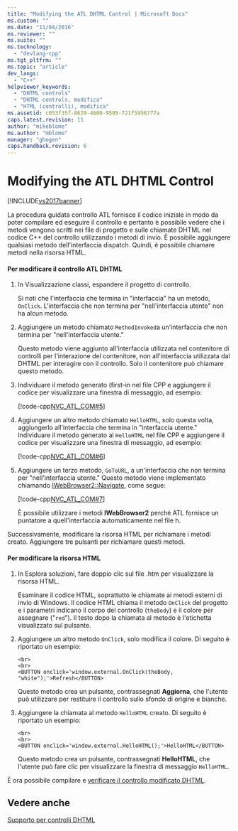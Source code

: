 ```yaml
---
title: "Modifying the ATL DHTML Control | Microsoft Docs"
ms.custom: ""
ms.date: "11/04/2016"
ms.reviewer: ""
ms.suite: ""
ms.technology: 
  - "devlang-cpp"
ms.tgt_pltfrm: ""
ms.topic: "article"
dev_langs: 
  - "C++"
helpviewer_keywords: 
  - "DHTML controls"
  - "DHTML controls, modifica"
  - "HTML (controlli), modifica"
ms.assetid: c053f35f-8629-4600-9595-721f5956777a
caps.latest.revision: 11
author: "mikeblome"
ms.author: "mblome"
manager: "ghogen"
caps.handback.revision: 6
---
```

# Modifying the ATL DHTML Control
[!INCLUDE[vs2017banner](../assembler/inline/includes/vs2017banner.md)]

La procedura guidata controllo ATL fornisce il codice iniziale in modo da poter compilare ed eseguire il controllo e pertanto è possibile vedere che i metodi vengono scritti nei file di progetto e sulle chiamate DHTML nel codice C\+\+ del controllo utilizzando i metodi di invio.  È possibile aggiungere qualsiasi metodo dell'interfaccia dispatch.  Quindi, è possibile chiamare metodi nella risorsa HTML.  
  
#### Per modificare il controllo ATL DHTML  
  
1.  In Visualizzazione classi, espandere il progetto di controllo.  
  
     Si noti che l'interfaccia che termina in "interfaccia" ha un metodo, `OnClick`.  L'interfaccia che non termina per "nell'interfaccia utente" non ha alcun metodo.  
  
2.  Aggiungere un metodo chiamato `MethodInvoked`a un'interfaccia che non termina per "nell'interfaccia utente."  
  
     Questo metodo viene aggiunto all'interfaccia utilizzata nel contenitore di controlli per l'interazione del contenitore, non all'interfaccia utilizzata dal DHTML per interagire con il controllo.  Solo il contenitore può chiamare questo metodo.  
  
3.  Individuare il metodo generato \(first\-in nel file CPP e aggiungere il codice per visualizzare una finestra di messaggio, ad esempio:  
  
     [!code-cpp[NVC_ATL_COM#5](../atl/codesnippet/CPP/modifying-the-atl-dhtml-control_1.cpp)]  
  
4.  Aggiungere un altro metodo chiamato `HelloHTML`, solo questa volta, aggiungerlo all'interfaccia che termina in "interfaccia utente." Individuare il metodo generato al `HelloHTML` nel file CPP e aggiungere il codice per visualizzare una finestra di messaggio, ad esempio:  
  
     [!code-cpp[NVC_ATL_COM#6](../atl/codesnippet/CPP/modifying-the-atl-dhtml-control_2.cpp)]  
  
5.  Aggiungere un terzo metodo, `GoToURL`, a un'interfaccia che non termina per "nell'interfaccia utente." Questo metodo viene implementato chiamando [IWebBrowser2::Navigate](https://msdn.microsoft.com/en-us/library/aa752133.aspx), come segue:  
  
     [!code-cpp[NVC_ATL_COM#7](../atl/codesnippet/CPP/modifying-the-atl-dhtml-control_3.cpp)]  
  
     È possibile utilizzare i metodi **IWebBrowser2** perché ATL fornisce un puntatore a quell'interfaccia automaticamente nel file h.  
  
 Successivamente, modificare la risorsa HTML per richiamare i metodi creato.  Aggiungere tre pulsanti per richiamare questi metodi.  
  
#### Per modificare la risorsa HTML  
  
1.  In Esplora soluzioni, fare doppio clic sul file .htm per visualizzare la risorsa HTML.  
  
     Esaminare il codice HTML, soprattutto le chiamate ai metodi esterni di invio di Windows.  Il codice HTML chiama il metodo `OnClick` del progetto e i parametri indicano il corpo del controllo \(`theBody`\) e il colore per assegnare \("`red`"\).  Il testo dopo la chiamata al metodo è l'etichetta visualizzato sul pulsante.  
  
2.  Aggiungere un altro metodo `OnClick`, solo modifica il colore.  Di seguito è riportato un esempio:  
  
    ```  
    <br>  
    <br>  
    <BUTTON onclick='window.external.OnClick(theBody, "white");'>Refresh</BUTTON>  
    ```  
  
     Questo metodo crea un pulsante, contrassegnati **Aggiorna**, che l'utente può utilizzare per restituire il controllo sullo sfondo di origine e bianche.  
  
3.  Aggiungere la chiamata al metodo `HelloHTML` creato.  Di seguito è riportato un esempio:  
  
    ```  
    <br>  
    <br>  
    <BUTTON onclick='window.external.HelloHTML();'>HelloHTML</BUTTON>  
    ```  
  
     Questo metodo crea un pulsante, contrassegnati **HelloHTML**, che l'utente può fare clic per visualizzare la finestra di messaggio `HelloHTML`.  
  
 È ora possibile compilare e [verificare il controllo modificato DHTML](../atl/testing-the-modified-atl-dhtml-control.md).  
  
## Vedere anche  
 [Supporto per controlli DHTML](../atl/atl-support-for-dhtml-controls.md)